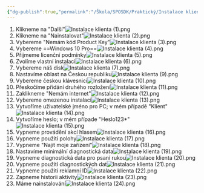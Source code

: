 ```yaml
---
{"dg-publish":true,"permalink":"/Škola/SPOSDK/Praktický/Instalace klienta/","created":"2024-04-20T19:55:06.498+02:00","updated":"2024-04-20T22:03:58.063+02:00"}
---
```


1. Klikneme na "Další"![Instalace klienta (1).png](/img/user/%C5%A0kola/SPOSDK/Praktick%C3%BD/Screenshoty/Instalace%20klienta/Instalace%20klienta%20(1).png)
2. Klikneme na "Nainstalovat"![Instalace klienta (2).png](/img/user/%C5%A0kola/SPOSDK/Praktick%C3%BD/Screenshoty/Instalace%20klienta/Instalace%20klienta%20(2).png)
3. Vybereme "Nemám kód Product Key"![Instalace klienta (3).png](/img/user/%C5%A0kola/SPOSDK/Praktick%C3%BD/Screenshoty/Instalace%20klienta/Instalace%20klienta%20(3).png)
4. Vybereme ==Windows 10 Pro==![Instalace klienta (4).png](/img/user/%C5%A0kola/SPOSDK/Praktick%C3%BD/Screenshoty/Instalace%20klienta/Instalace%20klienta%20(4).png)
5. Přijmeme licenční podmínky![Instalace klienta (5).png](/img/user/%C5%A0kola/SPOSDK/Praktick%C3%BD/Screenshoty/Instalace%20klienta/Instalace%20klienta%20(5).png)
6. Zvolíme vlastní instalaci![Instalace klienta (6).png](/img/user/%C5%A0kola/SPOSDK/Praktick%C3%BD/Screenshoty/Instalace%20klienta/Instalace%20klienta%20(6).png)
7. Vybereme náš disk![Instalace klienta (7).png](/img/user/%C5%A0kola/SPOSDK/Praktick%C3%BD/Screenshoty/Instalace%20klienta/Instalace%20klienta%20(7).png)
8. Nastavíme oblast na Českou republiku![Instalace klienta (9).png](/img/user/%C5%A0kola/SPOSDK/Praktick%C3%BD/Screenshoty/Instalace%20klienta/Instalace%20klienta%20(9).png)
9. Vybereme českou klávesnici![Instalace klienta (10).png](/img/user/%C5%A0kola/SPOSDK/Praktick%C3%BD/Screenshoty/Instalace%20klienta/Instalace%20klienta%20(10).png)
10. Přeskočíme přidání druhého rozložení![Instalace klienta (11).png](/img/user/%C5%A0kola/SPOSDK/Praktick%C3%BD/Screenshoty/Instalace%20klienta/Instalace%20klienta%20(11).png)
11. Zaklikneme "Nemám internet"![Instalace klienta (12).png](/img/user/%C5%A0kola/SPOSDK/Praktick%C3%BD/Screenshoty/Instalace%20klienta/Instalace%20klienta%20(12).png)
12. Vybereme omezenou instalaci![Instalace klienta (13).png](/img/user/%C5%A0kola/SPOSDK/Praktick%C3%BD/Screenshoty/Instalace%20klienta/Instalace%20klienta%20(13).png)
13. Vytvoříme uživatelské jméno pro PC; v mém případě "Klient"![Instalace klienta (14).png](/img/user/%C5%A0kola/SPOSDK/Praktick%C3%BD/Screenshoty/Instalace%20klienta/Instalace%20klienta%20(14).png)
14. Vytvoříme heslo; v mém případe "Heslo123*"![Instalace klienta (15).png](/img/user/%C5%A0kola/SPOSDK/Praktick%C3%BD/Screenshoty/Instalace%20klienta/Instalace%20klienta%20(15).png)
15. Vypneme provádění akcí hlasem![Instalace klienta (16).png](/img/user/%C5%A0kola/SPOSDK/Praktick%C3%BD/Screenshoty/Instalace%20klienta/Instalace%20klienta%20(16).png)
16. Vypneme použití polohy![Instalace klienta (17).png](/img/user/%C5%A0kola/SPOSDK/Praktick%C3%BD/Screenshoty/Instalace%20klienta/Instalace%20klienta%20(17).png)
17. Vypneme "Najít moje zařízení"![Instalace klienta (18).png](/img/user/%C5%A0kola/SPOSDK/Praktick%C3%BD/Screenshoty/Instalace%20klienta/Instalace%20klienta%20(18).png)
18. Nastavíme minimální diagnostická data![Instalace klienta (19).png](/img/user/%C5%A0kola/SPOSDK/Praktick%C3%BD/Screenshoty/Instalace%20klienta/Instalace%20klienta%20(19).png)
19. Vypneme diagnostická data pro psaní rukou![Instalace klienta (20).png](/img/user/%C5%A0kola/SPOSDK/Praktick%C3%BD/Screenshoty/Instalace%20klienta/Instalace%20klienta%20(20).png)
20.  Vypneme použití diagnostických dat![Instalace klienta (21).png](/img/user/%C5%A0kola/SPOSDK/Praktick%C3%BD/Screenshoty/Instalace%20klienta/Instalace%20klienta%20(21).png)
21. Vypneme použití reklamní ID![Instalace klienta (22).png](/img/user/%C5%A0kola/SPOSDK/Praktick%C3%BD/Screenshoty/Instalace%20klienta/Instalace%20klienta%20(22).png)
22. Zapneme historii aktivity![Instalace klienta (23).png](/img/user/%C5%A0kola/SPOSDK/Praktick%C3%BD/Screenshoty/Instalace%20klienta/Instalace%20klienta%20(23).png)
23. Máme nainstalování![Instalace klienta (24).png](/img/user/%C5%A0kola/SPOSDK/Praktick%C3%BD/Screenshoty/Instalace%20klienta/Instalace%20klienta%20(24).png)   